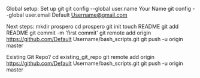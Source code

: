 Global setup:
 Set up git
  git config --global user.name Your Name
  git config --global user.email Default Username@gmail.com
      
Next steps:
  mkdir prospero
  cd prospero
  git init
  touch README
  git add README
  git commit -m 'first commit'
  git remote add origin https://github.com/Default Username/bash_scripts.git
  git push -u origin master
      
Existing Git Repo?
  cd existing_git_repo
  git remote add origin https://github.com/Default Username/bash_scripts.git
  git push -u origin master
